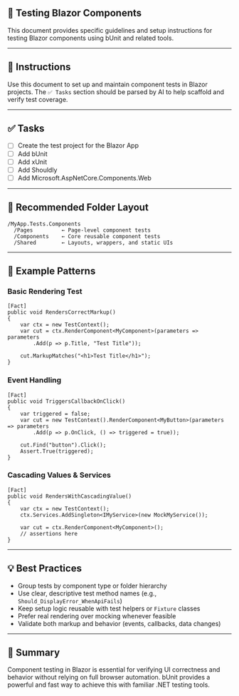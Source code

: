 ## 🧪 Testing Blazor Components

This document provides specific guidelines and setup instructions for testing Blazor components using bUnit and related tools.

---

## 📝 Instructions

Use this document to set up and maintain component tests in Blazor projects. The `✅ Tasks` section should be parsed by AI to help scaffold and verify test coverage.

---

## ✅ Tasks
*  [ ] Create the test project for the Blazor App
*  [ ] Add bUnit
*  [ ] Add xUnit
*  [ ] Add Shouldly
*  [ ] Add Microsoft.AspNetCore.Components.Web

---

## 📁 Recommended Folder Layout

```
/MyApp.Tests.Components
  /Pages         ← Page-level component tests
  /Components    ← Core reusable component tests
  /Shared        ← Layouts, wrappers, and static UIs
```

---

## 🧪 Example Patterns

### Basic Rendering Test

```
[Fact]
public void RendersCorrectMarkup()
{
    var ctx = new TestContext();
    var cut = ctx.RenderComponent<MyComponent>(parameters => parameters
        .Add(p => p.Title, "Test Title"));

    cut.MarkupMatches("<h1>Test Title</h1>");
}
```

### Event Handling

```
[Fact]
public void TriggersCallbackOnClick()
{
    var triggered = false;
    var cut = new TestContext().RenderComponent<MyButton>(parameters => parameters
        .Add(p => p.OnClick, () => triggered = true));

    cut.Find("button").Click();
    Assert.True(triggered);
}
```

### Cascading Values & Services

```
[Fact]
public void RendersWithCascadingValue()
{
    var ctx = new TestContext();
    ctx.Services.AddSingleton<IMyService>(new MockMyService());

    var cut = ctx.RenderComponent<MyComponent>();
    // assertions here
}
```

---

## 💡 Best Practices

- Group tests by component type or folder hierarchy
- Use clear, descriptive test method names (e.g., `Should_DisplayError_WhenApiFails`)
- Keep setup logic reusable with test helpers or `Fixture` classes
- Prefer real rendering over mocking whenever feasible
- Validate both markup and behavior (events, callbacks, data changes)

---

## 🧭 Summary

Component testing in Blazor is essential for verifying UI correctness and behavior without relying on full browser automation. bUnit provides a powerful and fast way to achieve this with familiar .NET testing tools.